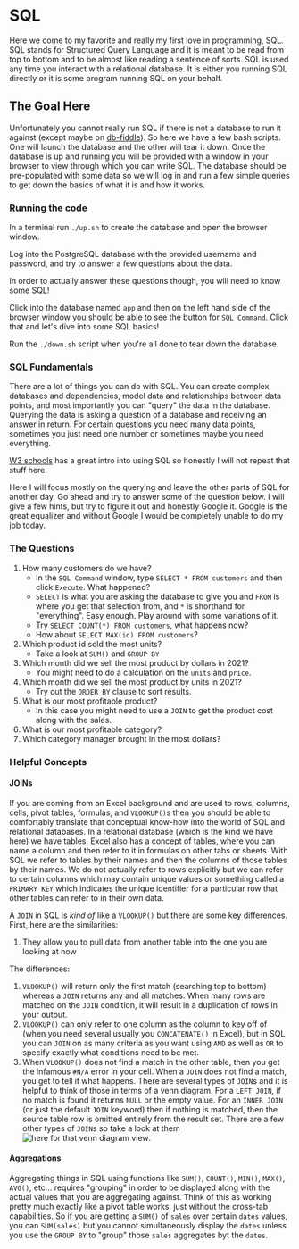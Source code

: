 # SQL

Here we come to my favorite and really my first love in programming, SQL. SQL stands for Structured Query Language and it is meant to be read from top to bottom and to be almost like reading a sentence of sorts. SQL is used any time you interact with a relational database. It is either you running SQL directly or it is some program running SQL on your behalf.

## The Goal Here

Unfortunately you cannot really run SQL if there is not a database to run it against (except maybe on [db-fiddle](https://www.db-fiddle.com/)). So here we have a few bash scripts. One will launch the database and the other will tear it down. Once the database is up and running you will be provided with a window in your browser to view through which you can write SQL. The database should be pre-populated with some data so we will log in and run a few simple queries to get down the basics of what it is and how it works.

### Running the code

In a terminal run `./up.sh` to create the database and open the browser window.

Log into the PostgreSQL database with the provided username and password, and try to answer a few questions about the data.

In order to actually answer these questions though, you will need to know some SQL!

Click into the database named `app` and then on the left hand side of the browser window you should be able to see the button for `SQL Command`. Click that and let's dive into some SQL basics!

Run the `./down.sh` script when you're all done to tear down the database.

### SQL Fundamentals

There are a lot of things you can do with SQL. You can create complex databases and dependencies, model data and relationships between data points, and most importantly you can "query" the data in the database. Querying the data is asking a question of a database and receiving an answer in return. For certain questions you need many data points, sometimes you just need one number or sometimes maybe you need everything. 

[W3 schools](https://www.w3schools.com/sql/default.asp) has a great intro into using SQL so honestly I will not repeat that stuff here.

Here I will focus mostly on the querying and leave the other parts of SQL for another day. Go ahead and try to answer some of the question below. I will give a few hints, but try to figure it out and honestly Google it. Google is the great equalizer and without Google I would be completely unable to do my job today.

### The Questions

1. How many customers do we have?
    - In the `SQL Command` window, type `SELECT * FROM customers` and then click `Execute`. What happened?
    - `SELECT` is what you are asking the database to give you and `FROM` is where you get that selection from, and `*` is shorthand for "everything". Easy enough. Play around with some variations of it.
    - Try `SELECT COUNT(*) FROM customers`, what happens now?
    - How about `SELECT MAX(id) FROM customers`?
2. Which product id sold the most units?
    - Take a look at `SUM()` and `GROUP BY` 
3. Which month did we sell the most product by dollars in 2021?
    - You might need to do a calculation on the `units` and `price`.
4. Which month did we sell the most product by units in 2021?
    - Try out the `ORDER BY` clause to sort results.
5. What is our most profitable product?
    - In this case you might need to use a `JOIN` to get the product cost along with the sales.
6. What is our most profitable category?
7. Which category manager brought in the most dollars?


### Helpful Concepts

#### JOINs

If you are coming from an Excel background and are used to rows, columns, cells, pivot tables, formulas, and `VLOOKUP()`s then you should be able to comfortably translate that conceptual know-how into the world of SQL and relational databases. In a relational database (which is the kind we have here) we have tables. Excel also has a concept of tables, where you can name a column and then refer to it in formulas on other tabs or sheets. With SQL we refer to tables by their names and then the columns of those tables by their names. We do not actually refer to rows explicitly but we can refer to certain columns which may contain unique values or something called a `PRIMARY KEY` which indicates the unique identifier for a particular row that other tables can refer to in their own data.

A `JOIN` in SQL is _kind of_ like a `VLOOKUP()` but there are some key differences. First, here are the similarities:

1. They allow you to pull data from another table into the one you are looking at now

The differences:

1. `VLOOKUP()` will return only the first match (searching top to bottom) whereas a `JOIN` returns any and all matches. When many rows are matched on the `JOIN` condition, it will result in a duplication of rows in your output.
2. `VLOOKUP()` can only refer to one column as the column to key off of (when you need several usually you `CONCATENATE()` in Excel), but in SQL you can `JOIN` on as many criteria as you want using `AND` as well as `OR` to specify exactly what conditions need to be met.
3. When `VLOOKUP()` does not find a match in the other table, then you get the infamous `#N/A` error in your cell. When a `JOIN` does not find a match, you get to tell it what happens. There are several types of `JOIN`s and it is helpful to think of those in terms of a venn diagram. For a `LEFT JOIN`, if no match is found it returns `NULL` or the empty value. For an `INNER JOIN` (or just the default `JOIN` keyword) then if nothing is matched, then the source table row is omitted entirely from the result set. There are a few other types of `JOIN`s so take a look at them ![here for that venn diagram view](https://www.securesolutions.no/wp-content/uploads/2014/07/joins-1.jpg).

#### Aggregations

Aggregating things in SQL using functions like `SUM()`, `COUNT()`, `MIN()`, `MAX()`, `AVG()`, etc... requires "grouping" in order to be displayed along with the actual values that you are aggregating against. Think of this as working pretty much exactly like a pivot table works, just without the cross-tab capabilities. So if you are getting a `SUM()` of `sales` over certain `dates` values, you can `SUM(sales)` but you cannot simultaneously display the `dates` unless you use the `GROUP BY` to "group" those `sales` aggregates byt the `dates`.